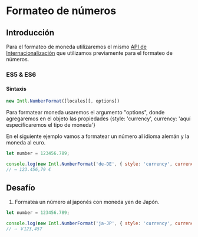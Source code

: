# Formateo de números

## Introducción
Para el formateo de moneda utilizaremos el mismo [API de Internacionalización](http://norbertlindenberg.com/2012/12/ecmascript-internationalization-api/index.html) que utilizamos previamente para el formateo de números.

### ES5 & ES6

#### Sintaxis
```javascript
new Intl.NumberFormat([locales][, options])
```
Para formatear moneda usaremos el argumento "options", donde agregaremos en el objeto
las propiedades {style: 'currency', currency: 'aquí especificaremos el tipo de moneda'}

En el siguiente ejemplo vamos a formatear un número al idioma alemán y la moneda al euro.

```javascript
let number = 123456.789;

console.log(new Intl.NumberFormat('de-DE', { style: 'currency', currency: 'EUR' }).format(number));
// → 123.456,79 €
```

## Desafío

1. Formatea un número al japonés con moneda yen de Japón.

```javascript
let number = 123456.789;

console.log(new Intl.NumberFormat('ja-JP', { style: 'currency', currency: 'JPY' }).format(number));
// → ￥123,457
```
